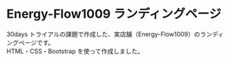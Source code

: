 # Energy-Flow1009 ランディングページ

30days トライアルの課題で作成した、実店舗（Energy-Flow1009）のランディングページです。  
HTML・CSS・Bootstrap を使って作成しました。
